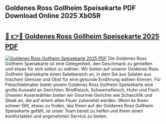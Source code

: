 ## Goldenes Ross Gollheim Speisekarte PDF Download Online 2025 Xb0SR

# <h2><a href="http://gc6a34y.nevu.top/?p=Goldenes+Ross+Gollheim+Speisekarte">🔗 👉🔴 Goldenes Ross Gollheim Speisekarte 2025 PDF</a></h2>

[![Goldenes Ross Gollheim Speisekarte 2025 PDF](https://i.imgur.com/dBaPXMq.png)](http://gc6a34y.nevu.top/?p=Goldenes+Ross+Gollheim+Speisekarte)
Die Goldenes Ross Gollheim Speisekarte ist eine Gelegenheit, den Geschmack zu genießen und etwas für sich selbst zu wählen. Wir bieten auf unserer Goldenes Ross Gollheim Speisekarte einen Salatbereich an, in dem Sie aus Salaten aus frischem Gemüse und Obst für eine gesunde Ernährung wählen können. Für Fleischliebhaber bietet unsere Goldenes Ross Gollheim Speisekarte eine große Auswahl an Gerichten: Rindfleisch, Schweinefleisch, Huhn und Fisch. Unseren Auserwählten bieten wir Gourmet-Gerichte wie Schaschlik und Steak an, die auf einem alten Feuer zubereitet werden. Wenn es Ihnen schwer fällt, etwas zu finden, das Ihnen auf der Goldenes Ross Gollheim Speisekarte gefällt, ist unser Team bereit zu helfen und Ihnen einen komfortablen und angenehmen Service zu bieten.
